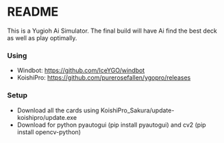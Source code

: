 # README
This is a Yugioh Ai Simulator.
The final build will have Ai find the best deck as well as play optimally.

### Using 
* Windbot: https://github.com/IceYGO/windbot
* KoishiPro: https://github.com/purerosefallen/ygopro/releases
### Setup
* Download all the cards using KoishiPro_Sakura/update-koishipro/update.exe
* Download for python pyautogui (pip install pyautogui) and cv2 (pip install opencv-python)
